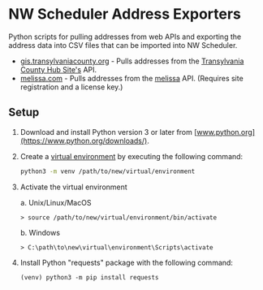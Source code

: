 # NW Scheduler Address Exporters

Python scripts for pulling addresses from web APIs and exporting the address data into CSV files that can be imported into NW Scheduler.

- [gis.transylvaniacounty.org](https://github.com/darylfoster/NWS-AddressExporter/tree/main/gis.transylvaniacounty.org) - Pulls addresses from the [Transylvania County Hub Site's](https://gis.transylvaniacounty.org/portal/apps/sites/#/transylvania-county-hub-site/search?collection=Dataset) API.
- [melissa.com](https://github.com/darylfoster/NWS-AddressExporter/tree/main/melissa.com) - Pulls addresses from the [melissa](melissa.com) API. (Requires site registration and a license key.)

## Setup

1. Download and install Python version 3 or later from [www.python.org](https://www.python.org/downloads/).
2. Create a [virtual environment](https://docs.python.org/3/library/venv.html) by executing the following command:
    ```bash
    python3 -m venv /path/to/new/virtual/environment
    ```
3. Activate the virtual environment

    a. Unix/Linux/MacOS

    ```shell
    > source /path/to/new/virtual/environment/bin/activate
    ```
    b. Windows

    ```
    > C:\path\to\new\virtual\environment\Scripts\activate
    ```
4. Install Python "requests" package with the following command:

    ```shell
    (venv) python3 -m pip install requests
    ```

